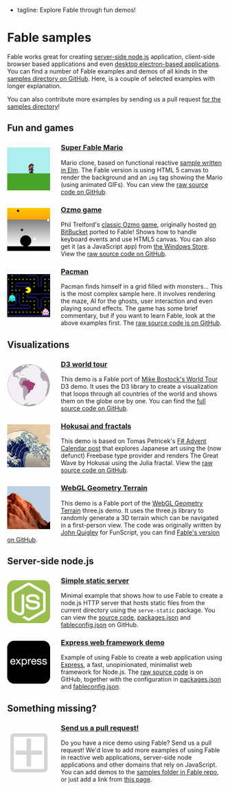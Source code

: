  - tagline: Explore Fable through fun demos!

# Fable samples

Fable works great for creating [server-side node.js](https://nodejs.org/en/) application,
client-side browser based applications and even [desktop electron-based
applications](http://electron.atom.io/). You can find a number of Fable examples and demos
of all kinds in the [samples directory on
GitHub](https://github.com/fsprojects/Fable/tree/master/samples). Here, is a couple
of selected examples with longer explanation.

You can also contribute more examples by sending us a pull
request [for the samples directory](https://github.com/fsprojects/Fable/tree/master/samples)!

## Fun and games

<a href="samples/mario/index.html"><img src="samples/images/mario.png" style="width:100px;float:left;margin:15px 25px 10px 0px" /></a>

### [Super Fable Mario](samples/mario/index.html)

Mario clone, based on functional reactive [sample written in
Elm](http://debug.elm-lang.org/edit/Mario.elm). The Fable version is using HTML 5
canvas to render the background and an `img` tag showing the Mario (using animated GIFs).
You can view the [raw source code on GitHub](https://github.com/fsprojects/Fable/blob/master/samples/browser/mario/mario.fsx).   

<a href="samples/ozmo/index.html"><img src="samples/images/ozmo.png" style="width:100px;float:left;margin:15px 25px 10px 0px" /></a>

### [Ozmo game](samples/ozmo/index.html)

Phil Trelford's [classic Ozmo game](https://twitter.com/ptrelford/status/475395178208174080), originally hosted
[on BitBucket](https://bitbucket.org/ptrelford/ozmo) ported to Fable! Shows how to handle keyboard events and
use HTML5 canvas. You can also get it (as a JavaScript app) from [the Windows
Store](https://www.microsoft.com/en-gb/store/apps/ozmo/9nblggh4rjng). View the [raw source code on
GitHub](https://github.com/fsprojects/Fable/blob/master/samples/browser/ozmo/ozmo.fsx).

<a href="samples/pacman/index.html"><img src="samples/images/pacman.png" style="width:100px;float:left;margin:25px 25px 10px 0px" /></a>

### [Pacman](samples/pacman/index.html)

Pacman finds himself in a grid filled with monsters... This is the most complex sample here.
It involves rendering the maze, AI for the ghosts, user interaction and even playing sound effects.
The game has some brief commentary, but if you want to learn Fable, look at the above examples
first. The [raw source code is on GitHub](https://github.com/fsprojects/Fable/blob/master/samples/browser/pacman/pacman.fsx).

## Visualizations

<a href="samples/d3map/index.html"><img src="samples/images/d3map.png" style="width:100px;float:left;margin:15px 25px 10px 0px" /></a>

### [D3 world tour](samples/d3map/index.html)

This demo is a Fable port of [Mike Bostock's World Tour](http://bl.ocks.org/mbostock/4183330)
D3 demo. It uses the D3 library to create a visualization that loops through all countries of
the world and shows them on the globe one by one. You can find the [full source code on
GitHub](https://github.com/fsprojects/Fable/blob/master/samples/browser/d3map/d3map.fsx).

<a href="samples/hokusai/index.html"><img src="samples/images/wave.jpg" style="width:100px;float:left;margin:15px 25px 10px 0px" /></a>

### [Hokusai and fractals](samples/hokusai/index.html)

This demo is based on Tomas Petricek's [F# Advent Calendar post](http://tomasp.net/blog/2014/japan-advent-art-en/)
that explores Japanese art using the (now defunct) Freebase type provider and renders
The Great Wave by Hokusai using the Julia fractal.
View the [raw source code on GitHub](https://github.com/fsprojects/Fable/blob/master/samples/browser/hokusai/hokusai.fsx).

<a href="samples/webGLTerrain/index.html"><img src="samples/images/webGLTerrain.png" style="width:100px;float:left;margin:15px 25px 10px 0px" /></a>

### [WebGL Geometry Terrain](samples/webGLTerrain/index.html)

This demo is a Fable port of the [WebGL Geometry Terrain](http://threejs.org/examples/#webgl_geometry_terrain)
three.js demo. It uses the three.js library to randomly generate a 3D terrain which can be navigated in a first-person view.
The code was originally written by [John Quigley](https://github.com/jmquigs) for FunScript,
you can find [Fable's version on GitHub](https://github.com/fsprojects/Fable/blob/master/samples/browser/webGLTerrain/webGLTerrain.fsx).

## Server-side node.js

<a href="samples/server/index.html"><img src="samples/images/node.png" style="width:100px;float:left;margin:15px 25px 10px 0px" /></a>

### [Simple static server](samples/server/index.html)

Minimal example that shows how to use Fable to create a node.js HTTP server that
hosts static files from the current directory using the `serve-static` package.
You can view the [source code](https://github.com/fsprojects/Fable/blob/master/samples/node/server/index.fsx),
[packages.json](https://github.com/fsprojects/Fable/blob/master/samples/node/server/packages.json) and
[fableconfig.json](https://github.com/fsprojects/Fable/blob/master/samples/node/server/fableconfig.json) on
GitHub.  

<a href="samples/express/index.html"><img src="samples/images/express.png" style="width:100px;float:left;margin:15px 25px 10px 0px" /></a>

### [Express web framework demo](samples/express/index.html)

Example of using Fable to create a web application using [Express](http://expressjs.com/),
a fast, unopinionated, minimalist web framework for Node.js. The
[raw source code](https://github.com/fsprojects/Fable/blob/master/samples/node/server/index.fsx) is
on GitHub, together with the configuration in
[packages.json](https://github.com/fsprojects/Fable/blob/master/samples/node/server/packages.json) and
[fableconfig.json](https://github.com/fsprojects/Fable/blob/master/samples/node/server/fableconfig.json).

## Something missing?

<a href="https://github.com/fsprojects/Fable/tree/master/samples"><img src="samples/images/add.png" style="width:100px;float:left;margin:25px 25px 10px 0px" /></a>

### [Send us a pull request!](https://github.com/fsprojects/Fable/tree/master/samples)

Do you have a nice demo using Fable? Send us a pull request!
We'd love to add more examples of using Fable in reactive web applications, server-side
node applications and other domains that rely on JavaScript. You can add demos to the
[samples folder in Fable repo](https://github.com/fsprojects/Fable/tree/master/samples),
or just add a link from [this page](https://github.com/fsprojects/Fable).
